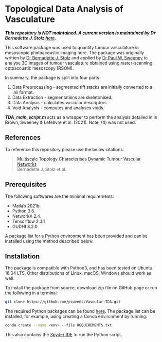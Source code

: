 # Topological Data Analysis of Vasculature

***This repository is NOT maintained. A current version is maintained by Dr Bernadette J. Stolz [here](https://github.com/stolzbernadette/TDA-Tumour-Vasculature).***

This software package was used to quantity tumour vasculature in mesoscopic photoacoustic imaging here. The package was originally written by [Dr Bernadette J. Stolz](https://www.maths.ox.ac.uk/people/bernadette.stolz) and applied by [Dr Paul W. Sweeney](www.psweeney.co.uk) to analyse 3D images of tumour vasculature obtained using raster-scanning optoacoustic mesoscopy (RSOM).

In summary, the package is split into four parts:
1. Data Preprocessing - segmented tiff stacks are initially converted to a .nii format.
2. Data Extraction - segmentations are skeletonised.
3. Data Analysis - calculates vascular descriptors.
4. Void Analysis - computes and analyses voids.

***TDA_main_script.m*** acts as a wrapper to perform the analysis detailed in in Brown, Sweeney & Lefebvre et al. (2021). Note, (4) was not used.

## References 
To reference this repository please use the below citations.

> [Multiscale Topology Characterises Dynamic Tumour Vascular Networks](https://arxiv.org/abs/2008.08667)<br>
> Bernadette J, Stolz et al.

## Prerequisites
The following softwares are the minimal requirements:
* Matlab 2021b.
* Python 3.6.
* NetworkX 2.4.
* Tensorflow 2.3.1
* GUDHI 3.2.0

A package list for a Python environment has been provided and can be installed using the method described below.

## Installation
The package is compatible with Python3, and has been tested on Ubuntu 18.04 LTS. 
Other distributions of Linux, macOS, Windows should work as well.

To install the package from source, download zip file on GitHub page or run the following in a terminal:
```bash
git clone https://github.com/psweens/Vascular-TDA.git
```

The required Python packages can be found [here](https://github.com/psweens/Vascular-TDA/blob/main/REQUIREMENTS.txt). The package list can be installed, for example, using creating a Conda environment by running:
```bash
conda create --name <env> --file REQUIREMENTS.txt
```
This also contains the [Spyder IDE](https://www.spyder-ide.org/) to run the Python script.
